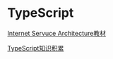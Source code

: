 # TypeScript

[Internet Servuce Architecture教材](../../../InternetServiceArchitecture/07%20Angular.pdf)

[TypeScript知识积累](./知识积累/_TypeScriptKnowledgeAccumulation.md)